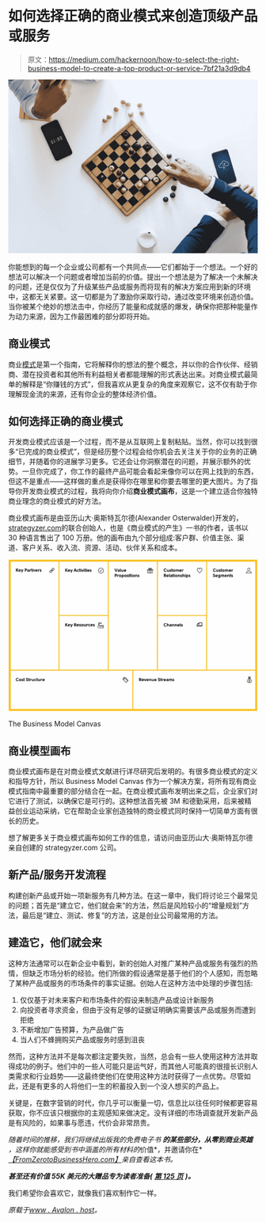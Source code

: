 # 如何选择正确的商业模式来创造顶级产品或服务

> 原文：<https://medium.com/hackernoon/how-to-select-the-right-business-model-to-create-a-top-product-or-service-7bf21a3d9db4>

![](img/84d46272ae59acf49f41bf6367b6957d.png)

你能想到的每一个企业或公司都有一个共同点——它们都始于一个想法。一个好的想法可以解决一个问题或者增加当前的价值。提出一个想法是为了解决一个未解决的问题，还是仅仅为了升级某些产品或服务而将现有的解决方案应用到新的环境中，这都无关紧要。这一切都是为了激励你采取行动，通过改变环境来创造价值。当你被某个绝妙的想法击中，你经历了能量和成就感的爆发，确保你把那种能量作为动力来源，因为工作最困难的部分即将开始。

## 商业模式

商业[模式](https://hackernoon.com/tagged/model)是第一个指南，它将解释你的想法的整个概念，并以你的合作伙伴、经销商、潜在投资者和其他所有利益相关者都能理解的形式表达出来。对商业模式最简单的解释是“你赚钱的方式”，但我喜欢从更复杂的角度来观察它，这不仅有助于你理解现金流的来源，还有你企业的整体经济价值。

## 如何选择正确的商业模式

开发商业模式应该是一个过程，而不是从互联网上复制粘贴。当然，你可以找到很多“已完成的商业模式”，但是经历整个过程会给你机会去关注关于你的业务的正确细节，并随着你的进展学习更多。它还会让你洞察潜在的问题，并展示额外的优势。一旦你完成了，你工作的最终产品可能会看起来像你可以在网上找到的东西，但这不是重点——这样做的重点是获得你在哪里和你要去哪里的更大图片。为了指导你开发商业模式的过程，我将向你介绍**商业模式画布**，这是一个建立适合你独特商业理念的商业模式的好方法。

商业模式画布是由亚历山大·奥斯特瓦尔德(Alexander Osterwalder)开发的，[strategyzer.com](http://strategyzer.com/)的联合创始人，也是《商业模式的产生》一书的作者，该书以 30 种语言售出了 100 万册。他的画布由九个部分组成:客户群、价值主张、渠道、客户关系、收入流、资源、活动、伙伴关系和成本。

![](img/9599d2507e2c0208b7afffe9d830cfee.png)

The Business Model Canvas

## 商业模型画布

商业模式画布是在对商业模式文献进行详尽研究后发明的。有很多商业模式的定义和指导方针，所以 Business Model Canvas 作为一个解决方案，将所有现有商业模式指南中最重要的部分结合在一起。在商业模式画布发明出来之后，企业家们对它进行了测试，以确保它是可行的。这种想法首先被 3M 和德勤采用，后来被精益创业运动采纳，它在帮助企业家创造独特的商业模式同时保持一切简单方面有很长的历史。

想了解更多关于商业模式画布如何工作的信息，请访问由亚历山大·奥斯特瓦尔德亲自创建的 strategyzer.com 公司。

## 新产品/服务开发流程

构建创新产品或开始一项新服务有几种方法。在这一章中，我们将讨论三个最常见的问题；首先是“建立它，他们就会来”的方法，然后是风险较小的“增量规划”方法，最后是“建立、测试、修复”的方法，这是创业公司最常用的方法。

## 建造它，他们就会来

这种方法通常可以在新企业中看到，新的创始人对推广某种产品或服务有强烈的热情，但缺乏市场分析的经验。他们所做的假设通常是基于他们的个人感知，而忽略了某种产品或服务的市场条件的事实证据。创始人在这种方法中处理的步骤包括:

1.  仅仅基于对未来客户和市场条件的假设来制造产品或设计新服务
2.  向投资者寻求资金，但由于没有足够的证据证明确实需要该产品或服务而遭到拒绝
3.  不断增加广告预算，为产品做广告
4.  当人们不蜂拥购买产品或服务时感到沮丧

然而，这种方法并不是每次都注定要失败，当然，总会有一些人使用这种方法并取得成功的例子。他们中的一些人可能只是运气好，而其他人可能真的很擅长识别人类需求和行业趋势——这最终使他们在使用这种方法时获得了一点优势。尽管如此，还是有更多的人将他们一生的积蓄投入到一个没人想买的产品上。

关键是，在数字营销的时代，你几乎可以衡量一切，信息比以往任何时候都更容易获取，你不应该只根据你的主观感知来做决定。没有详细的市场调查就开发新产品是有风险的，如果事与愿违，代价会非常昂贵。

*随着时间的推移，我们将继续出版我的免费电子书* ***的某些部分，从零到商业英雄*** *，这样你就能感受到书中涵盖的所有材料的*价值*，并邀请你在*[*【FromZerotoBusinessHero.com】*](https://fromzerotobusinesshero.com/)*亲自查看这本书。*

***甚至还有价值 55K 美元的大赠品专为读者准备(*** [***第 125 页***](https://fromzerotobusinesshero.com/) ***)。***

我们希望你会喜欢它，就像我们喜欢制作它一样。

*原载于*[*www . Avalon . host*](https://www.avalon.host/blog/how-to-select-the-right-business-model-to-create-a-top-product-or-service/)*。*